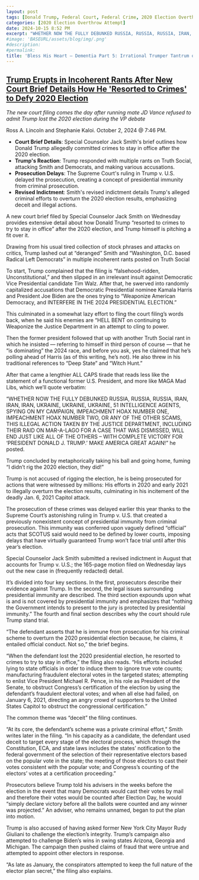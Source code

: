 ```yaml
---
layout: post
tags: [Donald Trump, Federal Court, Federal Crime, 2020 Election Overthrow Attempts, January 6, 2021 Insurrection, politics]
categories: [2020 Election Overthrow Attempt]
date: 2024-10-15 8:52 PM
excerpt: "WHETHER NOW THE FULLY DEBUNKED RUSSIA, RUSSIA, RUSSIA, IRAN, IRAN, IRAN, UKRAINE, UKRAINE, UKRAINE, 51 INTELLIGENCE AGENTS, SPYING ON MY CAMPAIGN, IMPEACHMENT HOAX NUMBER ONE, IMPEACHMENT HOAX NUMBER TWO, OR ANY OF THE OTHER SCAMS, THIS ILLEGAL ACTION TAKEN BY THE JUSTICE DEPARTMENT, INCLUDING THEIR RAID ON MAR-A-LAGO FOR A CASE THAT WAS DISMISSED, WILL END JUST LIKE ALL OF THE OTHERS – WITH COMPLETE VICTORY FOR ‘PRESIDENT DONALD J. TRUMP.’ MAKE AMERICA GREAT AGAIN!"
#image: 'BASEURL/assets/blog/img/.png'
#description:
#permalink:
title: 'Bless His Heart – Dementia Part 5: Irrational Trumper Tantrum of Federal Court Filing Listing His Crimes'
---
```



## [Trump Erupts in Incoherent Rants After New Court Brief Details How He 'Resorted to Crimes' to Defy 2020 Election](https://www.thewrap.com/trump-incoherent-rants-jack-smith-filing-jan-6/)

*The new court filing comes the day after running mate JD Vance refused to admit Trump lost the 2020 election during the VP debate*

Ross A. Lincoln and Stephanie Kaloi. October 2, 2024 @ 7:46 PM.



- **Court Brief Details**: Special Counselor Jack Smith's brief outlines how Donald Trump allegedly committed crimes to stay in office after the 2020 election.
- **Trump's Reaction**: Trump responded with multiple rants on Truth Social, attacking Smith and Democrats, and making various accusations.
- **Prosecution Delays**: The Supreme Court's ruling in Trump v. U.S. delayed the prosecution, creating a concept of presidential immunity from criminal prosecution.
- **Revised Indictment**: Smith's revised indictment details Trump's alleged criminal efforts to overturn the 2020 election results, emphasizing deceit and illegal actions.

A new court brief filed by Special Counselor Jack Smith on Wednesday provides extensive detail about how Donald Trump “resorted to crimes to try to stay in office” after the 2020 election, and Trump himself is pitching a fit over it.

Drawing from his usual tired collection of stock phrases and attacks on critics, Trump lashed out at “deranged” Smith and “Washington, D.C. based Radical Left Democrats” in multiple incoherent rants posted on Truth Social

To start, Trump complained that the filing is “falsehood-ridden, Unconstitutional,” and then slipped in an irrelevant insult against Democratic Vice Presidential candidate Tim Walz. After that, he swerved into randomly capitalized accusations that Democratic Presidential nominee Kamala Harris and President Joe Biden are the ones trying to “Weaponize American Democracy, and INTERFERE IN THE 2024 PRESIDENTIAL ELECTION.”

This culminated in a somewhat lazy effort to fling the court filing’s words back, when he said his enemies are “HELL BENT on continuing to Weaponize the Justice Department in an attempt to cling to power.

Then the former president followed that up with another Truth Social rant in which he insisted — referring to himself in third person of course — that he “is dominating” the 2024 race, and before you ask, yes he claimed that he’s polling ahead of Harris (as of this writing, he’s not). He also threw in his traditional references to “Deep State” and “Witch Hunt.”

After that came a lengthier ALL CAPS tirade that reads less like the statement of a functional former U.S. President, and more like MAGA Mad Libs, which we’ll quote verbatim:

“WHETHER NOW THE FULLY DEBUNKED RUSSIA, RUSSIA, RUSSIA, IRAN, IRAN, IRAN, UKRAINE, UKRAINE, UKRAINE, 51 INTELLIGENCE AGENTS, SPYING ON MY CAMPAIGN, IMPEACHMENT HOAX NUMBER ONE, IMPEACHMENT HOAX NUMBER TWO, OR ANY OF THE OTHER SCAMS, THIS ILLEGAL ACTION TAKEN BY THE JUSTICE DEPARTMENT, INCLUDING THEIR RAID ON MAR-A-LAGO FOR A CASE THAT WAS DISMISSED, WILL END JUST LIKE ALL OF THE OTHERS – WITH COMPLETE VICTORY FOR ‘PRESIDENT DONALD J. TRUMP.’ MAKE AMERICA GREAT AGAIN!” he posted.

Trump concluded by metaphorically taking his ball and going home, fuming “I didn’t rig the 2020 election, they did!”

Trump is not accused of rigging the election, he is being prosecuted for actions that were witnessed by millions: His efforts in 2020 and early 2021 to illegally overturn the election results, culminating in his incitement of the deadly Jan. 6, 2021 Capitol attack.

The prosecution of these crimes was delayed earlier this year thanks to the Supreme Court’s astonishing ruling in Trump v. U.S. that created a previously nonexistent concept of presidential immunity from criminal prosecution. This immunity was conferred upon vaguely defined “official” acts that SCOTUS said would need to be defined by lower courts, imposing delays that have virtually guaranteed Trump won’t face trial until after this year’s election.

Special Counselor Jack Smith submitted a revised indictment in August that accounts for Trump v. U.S.; the 165-page motion filed on Wednesday lays out the new case in (frequently redacted) detail.

It’s divided into four key sections. In the first, prosecutors describe their evidence against Trump. In the second, the legal issues surrounding presidential immunity are described. The third section expounds upon what is and is not covered by presidential immunity and emphasizes that “nothing the Government intends to present to the jury is protected by presidential immunity.” The fourth and final section describes why the court should rule Trump stand trial.

“The defendant asserts that he is immune from prosecution for his criminal scheme to overturn the 2020 presidential election because, he claims, it entailed official conduct. Not so,” the brief begins.

“When the defendant lost the 2020 presidential election, he resorted to crimes to try to stay in office,” the filing also reads. “His efforts included lying to state officials in order to induce them to ignore true vote counts; manufacturing fraudulent electoral votes in the targeted states; attempting to enlist Vice President Michael R. Pence, in his role as President of the Senate, to obstruct Congress’s certification of the election by using the defendant’s fraudulent electoral votes; and when all else had failed, on January 6, 2021, directing an angry crowd of supporters to the United States Capitol to obstruct the congressional certification.”

The common theme was “deceit” the filing continues.

“At its core, the defendant’s scheme was a private criminal effort,” Smith writes later in the filing. “In his capacity as a candidate, the defendant used deceit to target every stage of the electoral process, which through the Constitution, ECA, and state laws includes the states’ notification to the federal government of the selection of their representative electors based on the popular vote in the state; the meeting of those electors to cast their votes consistent with the popular vote; and Congress’s counting of the electors’ votes at a certification proceeding.”

Prosecutors believe Trump told his advisers in the weeks before the election in the event that many Democrats would cast their votes by mail and therefore their votes would be counted after Election Day, he would “simply declare victory before all the ballots were counted and any winner was projected.” An adviser, who remains unnamed, began to put the plan into motion.

Trump is also accused of having asked former New York City Mayor Rudy Giuliani to challenge the election’s integrity. Trump’s campaign also attempted to challenge Biden’s wins in swing states Arizona, Georgia and Michigan. The campaign then pushed claims of fraud that were untrue and attempted to appoint other electors in response.

“As late as January, the conspirators attempted to keep the full nature of the elector plan secret,” the filing also explains.


